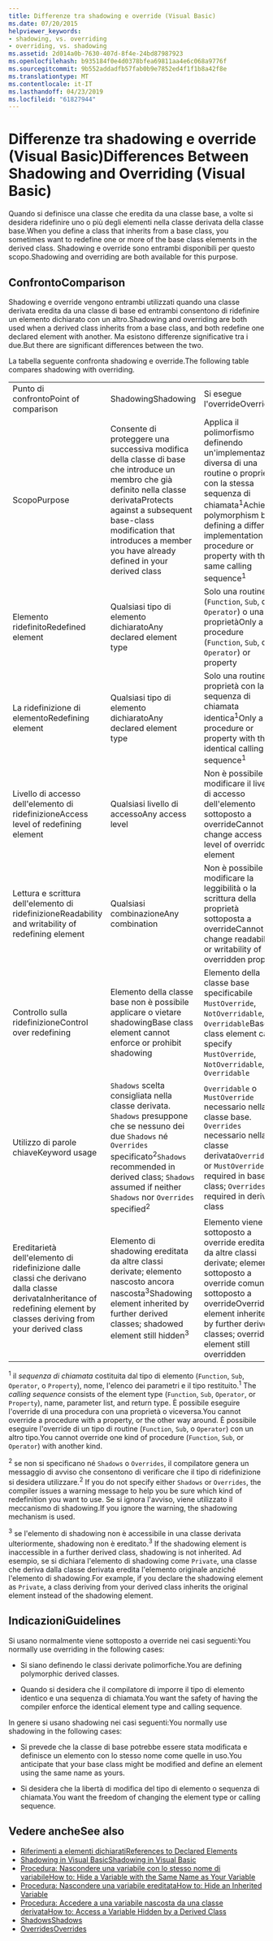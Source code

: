 ```yaml
---
title: Differenze tra shadowing e override (Visual Basic)
ms.date: 07/20/2015
helpviewer_keywords:
- shadowing, vs. overriding
- overriding, vs. shadowing
ms.assetid: 2d014a0b-7630-407d-8f4e-24bd87987923
ms.openlocfilehash: b935184f0e4d0378bfea69811aa4e6c068a9776f
ms.sourcegitcommit: 9b552addadfb57fab0b9e7852ed4f1f1b8a42f8e
ms.translationtype: MT
ms.contentlocale: it-IT
ms.lasthandoff: 04/23/2019
ms.locfileid: "61827944"
---
```

# <a name="differences-between-shadowing-and-overriding-visual-basic"></a><span data-ttu-id="adebc-102">Differenze tra shadowing e override (Visual Basic)</span><span class="sxs-lookup"><span data-stu-id="adebc-102">Differences Between Shadowing and Overriding (Visual Basic)</span></span>
<span data-ttu-id="adebc-103">Quando si definisce una classe che eredita da una classe base, a volte si desidera ridefinire uno o più degli elementi nella classe derivata della classe base.</span><span class="sxs-lookup"><span data-stu-id="adebc-103">When you define a class that inherits from a base class, you sometimes want to redefine one or more of the base class elements in the derived class.</span></span> <span data-ttu-id="adebc-104">Shadowing e override sono entrambi disponibili per questo scopo.</span><span class="sxs-lookup"><span data-stu-id="adebc-104">Shadowing and overriding are both available for this purpose.</span></span>  
  
## <a name="comparison"></a><span data-ttu-id="adebc-105">Confronto</span><span class="sxs-lookup"><span data-stu-id="adebc-105">Comparison</span></span>  
 <span data-ttu-id="adebc-106">Shadowing e override vengono entrambi utilizzati quando una classe derivata eredita da una classe di base ed entrambi consentono di ridefinire un elemento dichiarato con un altro.</span><span class="sxs-lookup"><span data-stu-id="adebc-106">Shadowing and overriding are both used when a derived class inherits from a base class, and both redefine one declared element with another.</span></span> <span data-ttu-id="adebc-107">Ma esistono differenze significative tra i due.</span><span class="sxs-lookup"><span data-stu-id="adebc-107">But there are significant differences between the two.</span></span>  
  
 <span data-ttu-id="adebc-108">La tabella seguente confronta shadowing e override.</span><span class="sxs-lookup"><span data-stu-id="adebc-108">The following table compares shadowing with overriding.</span></span>  
  
||||  
|---|---|---|  
|<span data-ttu-id="adebc-109">Punto di confronto</span><span class="sxs-lookup"><span data-stu-id="adebc-109">Point of comparison</span></span>|<span data-ttu-id="adebc-110">Shadowing</span><span class="sxs-lookup"><span data-stu-id="adebc-110">Shadowing</span></span>|<span data-ttu-id="adebc-111">Si esegue l'override</span><span class="sxs-lookup"><span data-stu-id="adebc-111">Overriding</span></span>|  
|<span data-ttu-id="adebc-112">Scopo</span><span class="sxs-lookup"><span data-stu-id="adebc-112">Purpose</span></span>|<span data-ttu-id="adebc-113">Consente di proteggere una successiva modifica della classe di base che introduce un membro che già definito nella classe derivata</span><span class="sxs-lookup"><span data-stu-id="adebc-113">Protects against a subsequent base-class modification that introduces a member you have already defined in your derived class</span></span>|<span data-ttu-id="adebc-114">Applica il polimorfismo definendo un'implementazione diversa di una routine o proprietà con la stessa sequenza di chiamata<sup>1</sup></span><span class="sxs-lookup"><span data-stu-id="adebc-114">Achieves polymorphism by defining a different implementation of a procedure or property with the same calling sequence<sup>1</sup></span></span>|  
|<span data-ttu-id="adebc-115">Elemento ridefinito</span><span class="sxs-lookup"><span data-stu-id="adebc-115">Redefined element</span></span>|<span data-ttu-id="adebc-116">Qualsiasi tipo di elemento dichiarato</span><span class="sxs-lookup"><span data-stu-id="adebc-116">Any declared element type</span></span>|<span data-ttu-id="adebc-117">Solo una routine (`Function`, `Sub`, o `Operator`) o una proprietà</span><span class="sxs-lookup"><span data-stu-id="adebc-117">Only a procedure (`Function`, `Sub`, or `Operator`) or property</span></span>|  
|<span data-ttu-id="adebc-118">La ridefinizione di elemento</span><span class="sxs-lookup"><span data-stu-id="adebc-118">Redefining element</span></span>|<span data-ttu-id="adebc-119">Qualsiasi tipo di elemento dichiarato</span><span class="sxs-lookup"><span data-stu-id="adebc-119">Any declared element type</span></span>|<span data-ttu-id="adebc-120">Solo una routine o proprietà con la sequenza di chiamata identica<sup>1</sup></span><span class="sxs-lookup"><span data-stu-id="adebc-120">Only a procedure or property with the identical calling sequence<sup>1</sup></span></span>|  
|<span data-ttu-id="adebc-121">Livello di accesso dell'elemento di ridefinizione</span><span class="sxs-lookup"><span data-stu-id="adebc-121">Access level of redefining element</span></span>|<span data-ttu-id="adebc-122">Qualsiasi livello di accesso</span><span class="sxs-lookup"><span data-stu-id="adebc-122">Any access level</span></span>|<span data-ttu-id="adebc-123">Non è possibile modificare il livello di accesso dell'elemento sottoposto a override</span><span class="sxs-lookup"><span data-stu-id="adebc-123">Cannot change access level of overridden element</span></span>|  
|<span data-ttu-id="adebc-124">Lettura e scrittura dell'elemento di ridefinizione</span><span class="sxs-lookup"><span data-stu-id="adebc-124">Readability and writability of redefining element</span></span>|<span data-ttu-id="adebc-125">Qualsiasi combinazione</span><span class="sxs-lookup"><span data-stu-id="adebc-125">Any combination</span></span>|<span data-ttu-id="adebc-126">Non è possibile modificare la leggibilità o la scrittura della proprietà sottoposta a override</span><span class="sxs-lookup"><span data-stu-id="adebc-126">Cannot change readability or writability of overridden property</span></span>|  
|<span data-ttu-id="adebc-127">Controllo sulla ridefinizione</span><span class="sxs-lookup"><span data-stu-id="adebc-127">Control over redefining</span></span>|<span data-ttu-id="adebc-128">Elemento della classe base non è possibile applicare o vietare shadowing</span><span class="sxs-lookup"><span data-stu-id="adebc-128">Base class element cannot enforce or prohibit shadowing</span></span>|<span data-ttu-id="adebc-129">Elemento della classe base specificabile `MustOverride`, `NotOverridable`, o `Overridable`</span><span class="sxs-lookup"><span data-stu-id="adebc-129">Base class element can specify `MustOverride`, `NotOverridable`, or `Overridable`</span></span>|  
|<span data-ttu-id="adebc-130">Utilizzo di parole chiave</span><span class="sxs-lookup"><span data-stu-id="adebc-130">Keyword usage</span></span>|<span data-ttu-id="adebc-131">`Shadows` scelta consigliata nella classe derivata. `Shadows` presuppone che se nessuno dei due `Shadows` né `Overrides` specificato<sup>2</sup></span><span class="sxs-lookup"><span data-stu-id="adebc-131">`Shadows` recommended in derived class; `Shadows` assumed if neither `Shadows` nor `Overrides` specified<sup>2</sup></span></span>|<span data-ttu-id="adebc-132">`Overridable` o `MustOverride` necessario nella classe base. `Overrides` necessario nella classe derivata</span><span class="sxs-lookup"><span data-stu-id="adebc-132">`Overridable` or `MustOverride` required in base class; `Overrides` required in derived class</span></span>|  
|<span data-ttu-id="adebc-133">Ereditarietà dell'elemento di ridefinizione dalle classi che derivano dalla classe derivata</span><span class="sxs-lookup"><span data-stu-id="adebc-133">Inheritance of redefining element by classes deriving from your derived class</span></span>|<span data-ttu-id="adebc-134">Elemento di shadowing ereditata da altre classi derivate; elemento nascosto ancora nascosta<sup>3</sup></span><span class="sxs-lookup"><span data-stu-id="adebc-134">Shadowing element inherited by further derived classes; shadowed element still hidden<sup>3</sup></span></span>|<span data-ttu-id="adebc-135">Elemento viene sottoposto a override ereditata da altre classi derivate; elemento sottoposto a override comunque sottoposto a override</span><span class="sxs-lookup"><span data-stu-id="adebc-135">Overriding element inherited by further derived classes; overridden element still overridden</span></span>|  
  
 <span data-ttu-id="adebc-136"><sup>1</sup> il *sequenza di chiamata* costituita dal tipo di elemento (`Function`, `Sub`, `Operator`, o `Property`), nome, l'elenco dei parametri e il tipo restituito.</span><span class="sxs-lookup"><span data-stu-id="adebc-136"><sup>1</sup> The *calling sequence* consists of the element type (`Function`, `Sub`, `Operator`, or `Property`), name, parameter list, and return type.</span></span> <span data-ttu-id="adebc-137">È possibile eseguire l'override di una procedura con una proprietà o viceversa.</span><span class="sxs-lookup"><span data-stu-id="adebc-137">You cannot override a procedure with a property, or the other way around.</span></span> <span data-ttu-id="adebc-138">È possibile eseguire l'override di un tipo di routine (`Function`, `Sub`, o `Operator`) con un altro tipo.</span><span class="sxs-lookup"><span data-stu-id="adebc-138">You cannot override one kind of procedure (`Function`, `Sub`, or `Operator`) with another kind.</span></span>  
  
 <span data-ttu-id="adebc-139"><sup>2</sup> se non si specificano né `Shadows` o `Overrides`, il compilatore genera un messaggio di avviso che consentono di verificare che il tipo di ridefinizione si desidera utilizzare.</span><span class="sxs-lookup"><span data-stu-id="adebc-139"><sup>2</sup> If you do not specify either `Shadows` or `Overrides`, the compiler issues a warning message to help you be sure which kind of redefinition you want to use.</span></span> <span data-ttu-id="adebc-140">Se si ignora l'avviso, viene utilizzato il meccanismo di shadowing.</span><span class="sxs-lookup"><span data-stu-id="adebc-140">If you ignore the warning, the shadowing mechanism is used.</span></span>  
  
 <span data-ttu-id="adebc-141"><sup>3</sup> se l'elemento di shadowing non è accessibile in una classe derivata ulteriormente, shadowing non è ereditato.</span><span class="sxs-lookup"><span data-stu-id="adebc-141"><sup>3</sup> If the shadowing element is inaccessible in a further derived class, shadowing is not inherited.</span></span> <span data-ttu-id="adebc-142">Ad esempio, se si dichiara l'elemento di shadowing come `Private`, una classe che deriva dalla classe derivata eredita l'elemento originale anziché l'elemento di shadowing.</span><span class="sxs-lookup"><span data-stu-id="adebc-142">For example, if you declare the shadowing element as `Private`, a class deriving from your derived class inherits the original element instead of the shadowing element.</span></span>  
  
## <a name="guidelines"></a><span data-ttu-id="adebc-143">Indicazioni</span><span class="sxs-lookup"><span data-stu-id="adebc-143">Guidelines</span></span>  
 <span data-ttu-id="adebc-144">Si usano normalmente viene sottoposto a override nei casi seguenti:</span><span class="sxs-lookup"><span data-stu-id="adebc-144">You normally use overriding in the following cases:</span></span>  
  
-   <span data-ttu-id="adebc-145">Si siano definendo le classi derivate polimorfiche.</span><span class="sxs-lookup"><span data-stu-id="adebc-145">You are defining polymorphic derived classes.</span></span>  
  
-   <span data-ttu-id="adebc-146">Quando si desidera che il compilatore di imporre il tipo di elemento identico e una sequenza di chiamata.</span><span class="sxs-lookup"><span data-stu-id="adebc-146">You want the safety of having the compiler enforce the identical element type and calling sequence.</span></span>  
  
 <span data-ttu-id="adebc-147">In genere si usano shadowing nei casi seguenti:</span><span class="sxs-lookup"><span data-stu-id="adebc-147">You normally use shadowing in the following cases:</span></span>  
  
-   <span data-ttu-id="adebc-148">Si prevede che la classe di base potrebbe essere stata modificata e definisce un elemento con lo stesso nome come quelle in uso.</span><span class="sxs-lookup"><span data-stu-id="adebc-148">You anticipate that your base class might be modified and define an element using the same name as yours.</span></span>  
  
-   <span data-ttu-id="adebc-149">Si desidera che la libertà di modifica del tipo di elemento o sequenza di chiamata.</span><span class="sxs-lookup"><span data-stu-id="adebc-149">You want the freedom of changing the element type or calling sequence.</span></span>  
  
## <a name="see-also"></a><span data-ttu-id="adebc-150">Vedere anche</span><span class="sxs-lookup"><span data-stu-id="adebc-150">See also</span></span>

- [<span data-ttu-id="adebc-151">Riferimenti a elementi dichiarati</span><span class="sxs-lookup"><span data-stu-id="adebc-151">References to Declared Elements</span></span>](../../../../visual-basic/programming-guide/language-features/declared-elements/references-to-declared-elements.md)
- [<span data-ttu-id="adebc-152">Shadowing in Visual Basic</span><span class="sxs-lookup"><span data-stu-id="adebc-152">Shadowing in Visual Basic</span></span>](../../../../visual-basic/programming-guide/language-features/declared-elements/shadowing.md)
- [<span data-ttu-id="adebc-153">Procedura: Nascondere una variabile con lo stesso nome di variabile</span><span class="sxs-lookup"><span data-stu-id="adebc-153">How to: Hide a Variable with the Same Name as Your Variable</span></span>](../../../../visual-basic/programming-guide/language-features/declared-elements/how-to-hide-a-variable-with-the-same-name-as-your-variable.md)
- [<span data-ttu-id="adebc-154">Procedura: Nascondere una variabile ereditata</span><span class="sxs-lookup"><span data-stu-id="adebc-154">How to: Hide an Inherited Variable</span></span>](../../../../visual-basic/programming-guide/language-features/declared-elements/how-to-hide-an-inherited-variable.md)
- [<span data-ttu-id="adebc-155">Procedura: Accedere a una variabile nascosta da una classe derivata</span><span class="sxs-lookup"><span data-stu-id="adebc-155">How to: Access a Variable Hidden by a Derived Class</span></span>](../../../../visual-basic/programming-guide/language-features/declared-elements/how-to-access-a-variable-hidden-by-a-derived-class.md)
- [<span data-ttu-id="adebc-156">Shadows</span><span class="sxs-lookup"><span data-stu-id="adebc-156">Shadows</span></span>](../../../../visual-basic/language-reference/modifiers/shadows.md)
- [<span data-ttu-id="adebc-157">Overrides</span><span class="sxs-lookup"><span data-stu-id="adebc-157">Overrides</span></span>](../../../../visual-basic/language-reference/modifiers/overrides.md)
